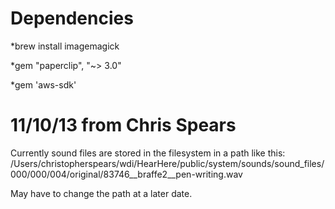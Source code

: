 Dependencies
============

  *brew install imagemagick

  *gem "paperclip", "~> 3.0"

  *gem 'aws-sdk'


11/10/13 from Chris Spears
==========================

Currently sound files are stored in the filesystem in a path like this:
/Users/christopherspears/wdi/HearHere/public/system/sounds/sound_files/000/000/004/original/83746__braffe2__pen-writing.wav

May have to change the path at a later date.
